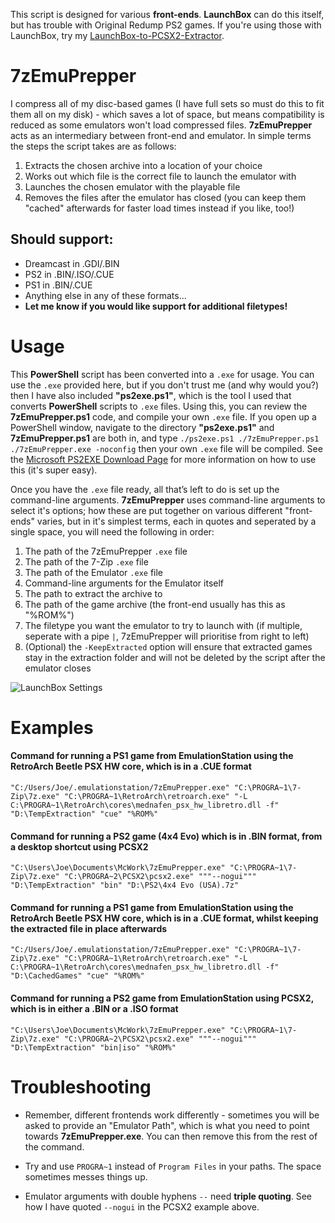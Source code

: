 This script is designed for various **front-ends**. **LaunchBox** can do this itself, but has trouble with Original Redump PS2 games. If you're using those with LaunchBox, try my [LaunchBox-to-PCSX2-Extractor](https://github.com/UnluckyForSome/LaunchBox-to-PCSX2-Extractor).

# 7zEmuPrepper

I compress all of my disc-based games (I have full sets so must do this to fit them all on my disk) - which saves a lot of space, but means compatibility is reduced as some emulators won't load compressed files. **7zEmuPrepper** acts as an intermediary between front-end and emulator. In simple terms the steps the script takes are as follows:

1. Extracts the chosen archive into a location of your choice
2. Works out which file is the correct file to launch the emulator with
3. Launches the chosen emulator with the playable file
4. Removes the files after the emulator has closed (you can keep them "cached" afterwards for faster load times instead if you like, too!)

## Should support:
- Dreamcast in .GDI/.BIN
- PS2 in .BIN/.ISO/.CUE
- PS1 in .BIN/.CUE
- Anything else in any of these formats...
- **Let me know if you would like support for additional filetypes!**

# Usage
This **PowerShell** script has been converted into a `.exe` for usage. You can use the `.exe` provided here, but if you don't trust me (and why would you?) then I have also included **"ps2exe.ps1"**, which is the tool I used that converts **PowerShell** scripts to `.exe` files. Using this, you can review the **7zEmuPrepper.ps1** code, and compile your own `.exe` file. If you open up a PowerShell window, navigate to the directory **"ps2exe.ps1"** and **7zEmuPrepper.ps1** are both in, and type `./ps2exe.ps1 ./7zEmuPrepper.ps1 ./7zEmuPrepper.exe -noconfig` then your own `.exe` file will be compiled. See the [Microsoft PS2EXE Download Page](https://gallery.technet.microsoft.com/scriptcenter/PS2EXE-GUI-Convert-e7cb69d5) for more information on how to use this (it's super easy).

Once you have the `.exe` file ready, all that’s left to do is set up the command-line arguments. **7zEmuPrepper** uses command-line arguments to select it's options; how these are put together on various different "front-ends" varies, but in it's simplest terms, each in quotes and seperated by a single space, you will need the following in order:

1. The path of the 7zEmuPrepper `.exe` file
2. The path of the 7-Zip `.exe` file
3. The path of the Emulator `.exe` file
4. Command-line arguments for the Emulator itself
5. The path to extract the archive to
6. The path of the game archive (the front-end usually has this as "%ROM%")
7. The filetype you want the emulator to try to launch with (if multiple, seperate with a pipe `|`, 7zEmuPrepper will prioritise from right to left)
8. (Optional) the `-KeepExtracted` option will ensure that extracted games stay in the extraction folder and will not be deleted by the script after the emulator closes

![LaunchBox Settings](https://i.imgur.com/3rcNefO.png)

# Examples

#### Command for running a PS1 game from EmulationStation using the RetroArch Beetle PSX HW core, which is in a .CUE format
`"C:/Users/Joe/.emulationstation/7zEmuPrepper.exe" "C:\PROGRA~1\7-Zip\7z.exe" "C:\PROGRA~1\RetroArch\retroarch.exe" "-L C:\PROGRA~1\RetroArch\cores\mednafen_psx_hw_libretro.dll -f" "D:\TempExtraction" "cue" "%ROM%"`

#### Command for running a PS2 game (4x4 Evo) which is in .BIN format, from a desktop shortcut using PCSX2
`"C:\Users\Joe\Documents\McWork\7zEmuPrepper.exe" "C:\PROGRA~1\7-Zip\7z.exe" "C:\PROGRA~2\PCSX2\pcsx2.exe" """--nogui""" "D:\TempExtraction" "bin" "D:\PS2\4x4 Evo (USA).7z"`

#### Command for running a PS1 game from EmulationStation using the RetroArch Beetle PSX HW core, which is in a .CUE format, whilst keeping the extracted file in place afterwards
`"C:/Users/Joe/.emulationstation/7zEmuPrepper.exe" "C:\PROGRA~1\7-Zip\7z.exe" "C:\PROGRA~1\RetroArch\retroarch.exe" "-L C:\PROGRA~1\RetroArch\cores\mednafen_psx_hw_libretro.dll -f" "D:\CachedGames" "cue" "%ROM%"`

#### Command for running a PS2 game from EmulationStation using PCSX2, which is in either a .BIN or a .ISO format
`"C:\Users\Joe\Documents\McWork\7zEmuPrepper.exe" "C:\PROGRA~1\7-Zip\7z.exe" "C:\PROGRA~2\PCSX2\pcsx2.exe" """--nogui""" "D:\TempExtraction" "bin|iso" "%ROM%"`

# Troubleshooting
- Remember, different frontends work differently - sometimes you will be asked to provide an "Emulator Path", which is what you need to point towards **7zEmuPrepper.exe**. You can then remove this from the rest of the command.

- Try and use `PROGRA~1` instead of `Program Files` in your paths. The space sometimes messes things up.

- Emulator arguments with double hyphens `--` need **triple quoting**. See how I have quoted `--nogui` in the PCSX2 example above.
